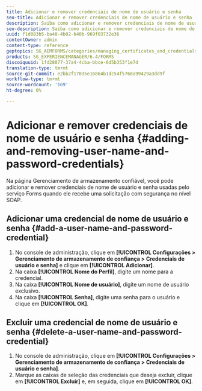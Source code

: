 ```yaml
---
title: Adicionar e remover credenciais de nome de usuário e senha
seo-title: Adicionar e remover credenciais de nome de usuário e senha
description: Saiba como adicionar e remover credenciais de nome de usuário e senha.
seo-description: Saiba como adicionar e remover credenciais de nome de usuário e senha.
uuid: f1d083b5-ba48-4b02-b40b-969f03732e36
contentOwner: admin
content-type: reference
geptopics: SG_AEMFORMS/categories/managing_certificates_and_credentials
products: SG_EXPERIENCEMANAGER/6.4/FORMS
discoiquuid: 1fd28077-37a4-4cba-bbce-6d5b353f1e7d
translation-type: tm+mt
source-git-commit: e2bb2f17035e16864b1dc54f5768a99429a3dd9f
workflow-type: tm+mt
source-wordcount: '169'
ht-degree: 0%

---
```



# Adicionar e remover credenciais de nome de usuário e senha {#adding-and-removing-user-name-and-password-credentials}

Na página Gerenciamento de armazenamento confiável, você pode adicionar e remover credenciais de nome de usuário e senha usadas pelo serviço Forms quando ele recebe uma solicitação com segurança no nível SOAP.

## Adicionar uma credencial de nome de usuário e senha {#add-a-user-name-and-password-credential}

1. No console de administração, clique em **[!UICONTROL Configurações > Gerenciamento de armazenamento de confiança > Credenciais de usuário e senha]** e clique em **[!UICONTROL Adicionar]**.
1. Na caixa **[!UICONTROL Nome do Perfil]**, digite um nome para a credencial.
1. Na caixa **[!UICONTROL Nome de usuário]**, digite um nome de usuário exclusivo.
1. Na caixa **[!UICONTROL Senha]**, digite uma senha para o usuário e clique em **[!UICONTROL OK]**.

## Excluir uma credencial de nome de usuário e senha {#delete-a-user-name-and-password-credential}

1. No console de administração, clique em **[!UICONTROL Configurações > Gerenciamento de armazenamento de confiança > Credenciais de usuário e senha]**.
1. Marque as caixas de seleção das credenciais que deseja excluir, clique em **[!UICONTROL Excluir]** e, em seguida, clique em **[!UICONTROL OK]**.

